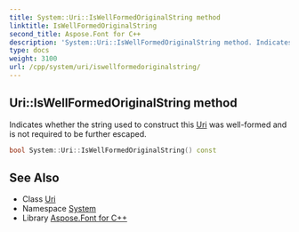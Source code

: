 ```yaml
---
title: System::Uri::IsWellFormedOriginalString method
linktitle: IsWellFormedOriginalString
second_title: Aspose.Font for C++
description: 'System::Uri::IsWellFormedOriginalString method. Indicates whether the string used to construct this Uri was well-formed and is not required to be further escaped in C++.'
type: docs
weight: 3100
url: /cpp/system/uri/iswellformedoriginalstring/
---
```

## Uri::IsWellFormedOriginalString method


Indicates whether the string used to construct this [Uri](../) was well-formed and is not required to be further escaped.

```cpp
bool System::Uri::IsWellFormedOriginalString() const
```

## See Also

* Class [Uri](../)
* Namespace [System](../../)
* Library [Aspose.Font for C++](../../../)
